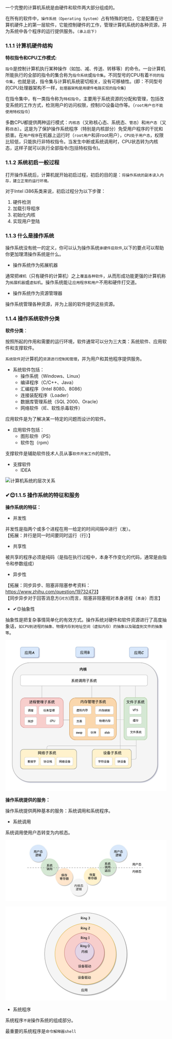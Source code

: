 一个完整的计算机系统是由硬件和软件两大部分组成的。

在所有的软件中，`操作系统（Operating System）`占有特殊的地位，它是配置在计算机硬件上的第一层软件，它能控制硬件的工作，管理计算机系统的各种资源，并为系统中各个程序的运行提供服务。`(承上启下)`

### 1.1.1 计算机硬件结构

**特权指令和CPU工作模式:**

`指令`是控制计算机执行某种操作（如加、减、传送、转移等）的命令。一台计算机所能执行的全部的指令的集合称为`指令系统`或`指令集`。不同型号的CPU有着`不同的指令集`，也就是说，指令集与计算机系统密切相关，没有可移植性。(即：不同型号的CPU处理器架构不一样，`处理器架构是用硬件电路实现的指令集`)

在指令集中，有一类指令称为`特权指令`，主要用于系统资源的分配和管理，包括改变系统的工作方式，检测用户的访问权限，控制I/O设备动作等。（`root用户也不能使用特权指令`）

多数CPU都提供两种运行模式：`内核态`（又称核心态、系统态、`管态`）和`用户态`（又称`目态`）。这是为了保护操作系统程序（特别是内核部分）免受用户程序的干扰和损害。在`用户程序`在机器上运行时（`root用户`和非root用户），`CPU处于用户态`，权限比较低，只能执行非特权指令。当发生中断或系统调用时，CPU状态转为内核态，这样子就可以执行全部指令(包括特权指令)。

### 1.1.2 系统初启一般过程

打开操作系统后，计算机就开始初启过程，初启的目的是：`将操作系统的副本读入内存，建立正常的运行环境。`

对于Intel i386系类来说，初启过程分为以下步骤：

1. 硬件检测
2. 加载引导程序
3. 初始化内核
4. 实现用户登陆

### 1.1.3 什么是操作系统

操作系统没有统一的定义，你可以认为操作系统`承硬件启软件`,以下的要点可以帮助你更加理清操作系统是什么。

- 操作系统作为拓展机器  
  
通常把`裸机`（只有硬件的计算机）之上`覆盖各种软件`，从而形成功能更强的计算机称为`拓展机器`或`虚拟机`。操作系统能让`应用程序和用户`不用和硬件打交道。

- 操作系统作为资源管理器  
  
操作系统管理各种资源，并为上层的软件提供这些资源。

### 1.1.4 操作系统软件分类

**软件分类**：

按照所起的作用和需要的运行环境，软件通常可以分为三大类：系统软件、应用软件和支撑软件。

`系统软件`对计算机的`资源进行控制和管理`，并为用户和其他程序提供服务。

- 系统软件包括：
  - 操作系统（Windows、Linux）
  - 编译程序（C/C++、Java）
  - 汇编程序（Intel 8080、8086）
  - 连接装配程序（Loader）
  - 数据库管理系统（SQL 2000、Oracle）
  - 网络软件（IE、软性杀毒软件）

应用软件是为了解决某一特定的问题而设计的软件。

- 应用软件包括：
  - 图形软件（PS）
  - 软件包（rpm）

支撑软件是辅助软件技术人员从事`软件开发工作`的软件。

- 支撑软件
  - IDEA

![计算机系统的层次关系](../../_img/1.png")

### ✔😊1.1.5 操作系统的特征和服务

**操作系统的特征：**

- 并发性

并发性是指两个或多个进程在用一给定的时间间隔中进行（发）。  
【拓展：并行是同一时间要同时运行（行）】

- 共享性

被共享的程序必须是纯码（是指在执行过程中，本身不作变化的代码，通常是由指令和参数组成）

- 异步性

【拓展：同步异步、阻塞非阻塞参考资料：<https://www.zhihu.com/question/19732473>】  
【同步异步对于回答消息方(`对方`)而言，阻塞非阻塞相对本身进程（`本身`）而言】

- ✔😊抽象性

抽象性是把复杂事情简单化的有效方式。操作系统对硬件和软件资源进行了高度抽象话，`如CPU到进程的抽象、物理内存到地址空间（虚拟内存）的抽象以及磁盘到文件的抽象等`。

![抽象性](../../_img/4.jpeg)

**操作系统提供的服务：**

操作系统提供两种基本的服务：系统调用和系统程序。

- 系统调用

系统调用使用户态转变为内核态。

![用户态到内核态转化](../../_img/2.jpg)

![Ring](../../_img/1.jpg)

- 系统程序

系统程序`不是`操作系统的组成部分。

最重要的系统程序是`命令解释器shell`
